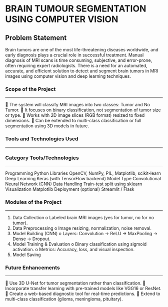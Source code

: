 # BRAIN TUMOUR SEGMENTATION USING COMPUTER VISION 
 
## Problem Statement 

Brain tumors are one of the most life-threatening diseases worldwide, and early 
diagnosis plays a crucial role in successful treatment. Manual diagnosis of MRI scans is time
consuming, subjective, and error-prone, often requiring expert radiologists. There is a need 
for an automated, accurate, and efficient solution to detect and segment brain tumors in MRI 
images using computer vision and deep learning techniques.

### Scope of the Project 
---
 The system will classify MRI images into two classes: Tumor and No Tumor. 
 It focuses on binary classification, not segmentation of tumor size or type. 
 Works with 2D image slices (RGB format) resized to fixed dimensions. 
 Can be extended to multi-class classification or full segmentation using 3D models in 
future. 

### Tools and Technologies Used 
---
### Category Tools/Technologies 
---
Programming Python 
Libraries OpenCV, NumPy, PIL, Matplotlib, scikit-learn 
Deep Learning Keras (with TensorFlow backend) 
Model Type Convolutional Neural Network (CNN) 
Data Handling Train-test split using sklearn 
Visualization Matplotlib 
Deployment (optional) Streamlit / Flask 

### Modules of the Project 
---
1. Data Collection 
o Labeled brain MRI images (yes for tumor, no for no tumor). 
2. Data Preprocessing 
o Image resizing, normalization, noise removal. 
3. Model Building (CNN) 
o Layers: Convolution → ReLU → MaxPooling → Dense → Dropout. 
4. Model Training & Evaluation 
o Binary classification using sigmoid activation. 
o Metrics: Accuracy, loss, and visual inspection. 
5. Model Saving

### Future Enhancements 
---
 Use 3D U-Net for tumor segmentation rather than classification. 
 Incorporate transfer learning with pre-trained models like VGG16 or ResNet. 
 Create a web-based diagnostic tool for real-time predictions. 
 Extend to multi-class classification (glioma, meningioma, pituitary). 
